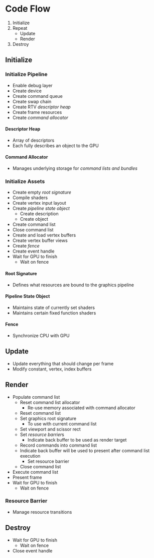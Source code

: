 # Code Flow
1. Initialize
2. Repeat
	- Update
	- Render
3. Destroy

## Initialize

### Initialize Pipeline
- Enable debug layer
- Create device
- Create command queue
- Create swap chain
- Create RTV *descriptor heap*
- Create frame resources
- Create *command allocator*

#### Descriptor Heap
- Array of descriptors
- Each fully describes an object to the GPU

#### Command Allocator
- Manages underlying storage for *command lists and bundles*

### Initialize Assets
- Create empty *root signature*
- Compile shaders
- Create vertex input layout
- Create *pipeline state object*
	- Create description
	- Create object
- Create command list
- Close command list
- Create and load vertex buffers
- Create vertex buffer views
- Create *fence*
- Create event handle
- Wait for GPU to finish
	- Wait on fence

#### Root Signature
- Defines what resources are bound to the graphics pipeline

#### Pipeline State Object
- Maintains state of currently set shaders
- Maintains certain fixed function shaders

#### Fence
- Synchronize CPU with GPU

## Update
- Update everything that should change per frame
- Modify constant, vertex, index buffers

## Render
- Populate command list
	- Reset command list allocator
		- Re-use memory associated with command allocator
	- Reset command list
	- Set graphics root signature
		- To use with current command list
	- Set viewport and scissor rect
	- Set *resource barrier*s
		- Indicate back buffer to be used as render target
	- Record commands into command list
	- Indicate back buffer will be used to present after command list execution
		- Set resource barrier
	- Close command list
- Execute command list
- Present frame
- Wait for GPU to finish
	- Wait on fence

### Resource Barrier
- Manage resource transitions

## Destroy
- Wait for GPU to finish
	- Wait on fence
- Close event handle
